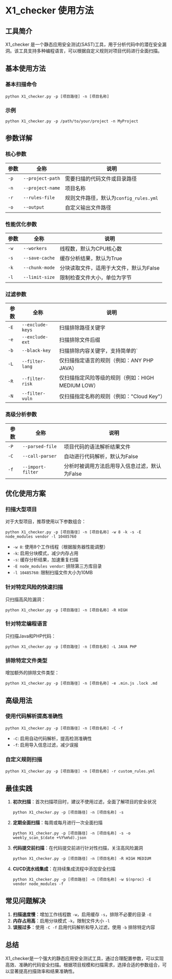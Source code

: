 # X1_checker 使用方法

## 工具简介

X1_checker 是一个静态应用安全测试(SAST)工具，用于分析代码中的潜在安全漏洞。该工具支持多种编程语言，可以根据自定义规则对项目代码进行全面扫描。

## 基本使用方法

### 基本扫描命令

```
python X1_checker.py -p [项目路径] -n [项目名称]
```

### 示例

```
python X1_checker.py -p /path/to/your/project -n MyProject
```

## 参数详解

### 核心参数

| 参数 | 全称 | 说明 |
|-----|-----|-----|
| `-p` | `--project-path` | 需要扫描的代码文件或目录路径 |
| `-n` | `--project-name` | 项目名称 |
| `-r` | `--rules-file` | 规则文件路径，默认为`config_rules.yml` |
| `-o` | `--output` | 自定义输出文件路径 |

### 性能优化参数

| 参数 | 全称 | 说明 |
|-----|-----|-----|
| `-w` | `--workers` | 线程数，默认为CPU核心数 |
| `-s` | `--save-cache` | 缓存分析结果，默认为True |
| `-k` | `--chunk-mode` | 分块读取文件，适用于大文件，默认为False |
| `-l` | `--limit-size` | 限制检查文件大小，单位为字节 |

### 过滤参数

| 参数 | 全称 | 说明 |
|-----|-----|-----|
| `-E` | `--exclude-keys` | 扫描排除路径关键字 |
| `-e` | `--exclude-ext` | 扫描排除文件后缀 |
| `-b` | `--black-key` | 扫描排除内容关键字，支持简单的`||`和`&&`语法 |
| `-L` | `--filter-lang` | 仅扫描指定语言的规则（例如：ANY PHP JAVA） |
| `-R` | `--filter-risk` | 仅扫描指定风险等级的规则（例如：HIGH MEDIUM LOW） |
| `-N` | `--filter-vuln` | 仅扫描指定名称的规则（例如："Cloud Key"） |

### 高级分析参数

| 参数 | 全称 | 说明 |
|-----|-----|-----|
| `-P` | `--parsed-file` | 项目代码的语法解析结果文件 |
| `-C` | `--call-parser` | 自动进行代码解析，默认为False |
| `-f` | `--import-filter` | 分析时被调用方法启用导入信息过滤，默认为False |

## 优化使用方案

### 扫描大型项目

对于大型项目，推荐使用以下参数组合：

```
python X1_checker.py -p [项目路径] -n [项目名称] -w 8 -k -s -E node_modules vendor -l 10485760
```

- `-w 8`: 使用8个工作线程（根据服务器性能调整）
- `-k`: 启用分块模式，减少内存占用
- `-s`: 缓存分析结果，加速重复扫描
- `-E node_modules vendor`: 排除第三方库目录
- `-l 10485760`: 限制扫描文件大小为10MB

### 针对特定风险的快速扫描

只扫描高风险漏洞：

```
python X1_checker.py -p [项目路径] -n [项目名称] -R HIGH
```

### 针对特定编程语言

只扫描Java和PHP代码：

```
python X1_checker.py -p [项目路径] -n [项目名称] -L JAVA PHP
```

### 排除特定文件类型

增加额外的排除文件类型：

```
python X1_checker.py -p [项目路径] -n [项目名称] -e .min.js .lock .md
```

## 高级用法

### 使用代码解析提高准确性

```
python X1_checker.py -p [项目路径] -n [项目名称] -C -f
```

- `-C`: 启用自动代码解析，提高检测准确性
- `-f`: 启用导入信息过滤，减少误报

### 自定义规则扫描

```
python X1_checker.py -p [项目路径] -n [项目名称] -r custom_rules.yml
```

## 最佳实践

1. **初次扫描**：首次扫描项目时，建议不使用过滤，全面了解项目的安全状况
   ```
   python X1_checker.py -p [项目路径] -n [项目名称] -s
   ```

2. **定期全面扫描**：每周或每月进行一次全面扫描
   ```
   python X1_checker.py -p [项目路径] -n [项目名称] -s -o weekly_scan_$(date +%Y%m%d).json
   ```

3. **代码提交前扫描**：在代码提交前进行针对性扫描，关注高风险漏洞
   ```
   python X1_checker.py -p [项目路径] -n [项目名称] -R HIGH MEDIUM
   ```

4. **CI/CD流水线集成**：在持续集成流程中添加安全扫描
   ```
   python X1_checker.py -p [项目路径] -n [项目名称] -w $(nproc) -E vendor node_modules -f
   ```

## 常见问题解决

1. **扫描速度慢**：增加工作线程数 `-w`，启用缓存 `-s`，排除不必要的目录 `-E`
2. **内存占用高**：启用分块模式 `-k`，限制文件大小 `-l`
3. **误报过多**：使用 `-C -f` 启用代码解析和导入过滤，使用 `-b` 排除特定内容

## 总结

X1_checker是一个强大的静态应用安全测试工具，通过合理配置参数，可以实现高效、准确的代码安全扫描。根据项目规模和扫描需求，选择合适的参数组合，可以显著提高扫描效率和结果准确性。
